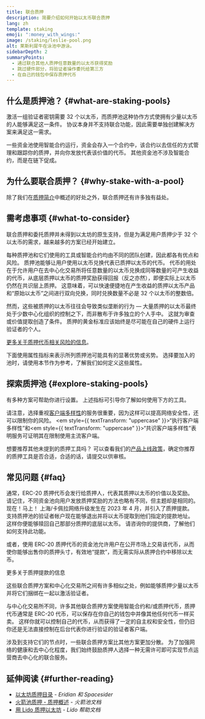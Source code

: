 ```yaml
---
title: 联合质押
description: 简要介绍如何开始以太币联合质押
lang: zh
template: staking
emoji: ":money_with_wings:"
image: /staking/leslie-pool.png
alt: 莱斯利犀牛在泳池中游泳。
sidebarDepth: 2
summaryPoints:
  - 通过联合其他人质押任意数量的以太币获得奖励
  - 跳过硬件部分，将验证者操作委托给第三方
  - 在自己的钱包中保存质押代币
---
```


## 什么是质押池？ \{#what-are-staking-pools}

激活一组验证者密钥需要 32 个以太币，而质押池这种协作方式使拥有少量以太币的人能够满足这一条件。 协议本身并不支持联合功能，因此需要单独创建解决方案来满足这一需求。

一些资金池使用智能合约运行，资金会存入一个合约中，该合约以去信任的方式管理和跟踪你的质押，并向你发放代表该价值的代币。 其他资金池不涉及智能合约，而是在链下促成。

## 为什么要联合质押？ \{#why-stake-with-a-pool}

除了我们在[质押简介](/staking/)中概述的好处之外，联合质押还有许多独有益处。

<CardGrid>
  <Card title="准入门槛低" emoji="🐟" description="Not a whale? No problem. Most staking pools let you stake virtually any amount of ETH by joining forces with other stakers, unlike staking solo which requires 32 ETH." />
  <Card title="快速质押" emoji=":stopwatch:" description="Staking with a pool is as easy as a token swap. No need to worry about hardware setup and node maintenance. Pools allow you to deposit your ETH which enables node operators to run validators. Rewards are then distributed to contributors minus a fee for node operations." />
  <Card title="质押代币" emoji=":droplet:" description="Many staking pools provide a token that represents a claim on your staked ETH and the rewards it generates. This allows you to make use of your staked ETH, e.g. as collateral in DeFi applications." />
</CardGrid>

<StakingComparison page="pools" />

## 需考虑事项 \{#what-to-consider}

联合质押和委托质押并未得到以太坊的原生支持，但是为满足用户质押少于 32 个以太币的需求，越来越多的方案已经开始建立。

每种质押池和它们使用的工具或智能合约均由不同的团队创建，因此都各有优点和风险。 质押池能够让用户使用以太币兑换代表已质押以太币的代币。 代币的用处在于允许用户在去中心化交易所将任意数量的以太币兑换成同等数量的可产生收益的代币，从底层质押以太币的质押奖励获得回报（反之亦然），即便实际上以太币仍然在共识层上质押。 这意味着，可以快速便捷地在产生收益的质押以太币产品和“原始以太币”之间进行双向兑换，同时兑换数量不必是 32 个以太币的整数倍。

然而，这些被质押的以太币往往会导致类似垄断的行为 — 大量质押的以太币最终处于少数中心化组织的控制之下，而非散布于许多独立的个人手中。 这就为审查或价值提取创造了条件。 质押的黄金标准应该始终是尽可能在自己的硬件上运行验证者的个人。

[更多关于质押代币相关风险的信息](https://notes.ethereum.org/@djrtwo/risks-of-lsd)。

下面使用属性指标来表示所列质押池可能具有的显著优势或劣势。 选择要加入的池时，请使用本节作为参考，了解我们如何定义这些属性。

<StakingConsiderations page="pools" />

## 探索质押池 \{#explore-staking-pools}

有多种方案可帮助你进行设置。 上述指标可引导你了解如何使用下方的工具。

<ProductDisclaimer />

<StakingProductsCardGrid category="pools" />

请注意，选择重视[客户端多样性](/developers/docs/nodes-and-clients/client-diversity/)的服务很重要，因为这样可以提高网络安全性，还可以限制你的风险。 <em style={{ textTransform: "uppercase" }}>“执行客户端多样性”</em>和<em style={{ textTransform: "uppercase" }}>“共识客户端多样性”</em>表明服务可证明其在限制使用主流客户端。

想要推荐其他未提到的质押工具吗？ 可以查看我们的[产品上线政策](/contributing/adding-staking-products/)，确定你推荐的质押工具是否合适，合适的话，请提交以供审核。

## 常见问题 \{#faq}

<ExpandableCard title="我如何赚取奖励？">
通常，ERC-20 质押代币会发行给质押人，代表其质押以太币的价值以及奖励。 请记住，不同资金池向用户发放质押奖励的方法也略有不同，但主题却是相同的。
</ExpandableCard>

<ExpandableCard title="什么时候可以取出我的质押">
现在！马上！ 上海/卡佩拉网络升级发生在 2023 年 4 月，并引入了质押提款。 支持质押池的验证者帐户现在能够退出并将以太币提取到他们指定的提款地址。 这样你便能够赎回自己那部分质押的底层以太币。 请咨询你的提供商，了解他们如何支持此功能。

或者，使用 ERC-20 质押代币的资金池允许用户在公开市场上交易该代币，从而使你能够出售你的质押头寸，有效地“提款”，而无需实际从质押合约中移除以太币。

<ButtonLink to="/staking/withdrawals/">更多关于质押提款的信息</ButtonLink>
</ExpandableCard>

<ExpandableCard title="这与交易所质押有何不同？">
这些联合质押方案和中心化交易所之间有许多相似之处，例如能够质押少量以太币并将它们捆绑在一起以激活验证者。

与中心化交易所不同，许多其他联合质押方案使用智能合约和/或质押代币，质押代币通常是 ERC-20 代币，可以保存在你自己的钱包中并像其他任何代币一样买卖。 这样你就可以控制自己的代币，从而获得了一定的自主权和安全性，但仍旧你还是无法直接控制在后台代表你进行验证的验证者客户端。

涉及到支持它们的节点时，一些联合质押方案比其他方案更加分散。 为了加强网络的健康和去中心化程度，我们始终鼓励质押人选择一种无需许可即可实现节点运营商去中心化的联合服务。
</ExpandableCard>

## 延伸阅读 \{#further-reading}

- [以太坊质押目录](https://www.staking.directory/) - _Eridian 和 Spacesider_
- [火箭池质押 - 质押概述](https://docs.rocketpool.net/guides/staking/overview.html) - _火箭池文档_
- [用 Lido 质押以太坊](https://help.lido.fi/en/collections/2947324-staking-ethereum-with-lido) - _Lido 帮助文档_
